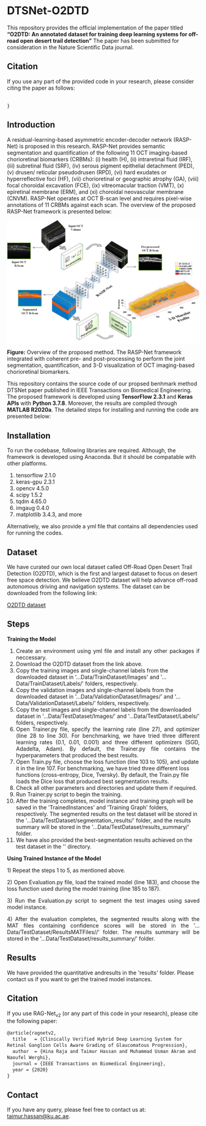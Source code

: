 # DTSNet-O2DTD
This repository provides the official implementation of the paper titled <b>“O2DTD: An annotated dataset for training deep learning systems for off-road open desert trail detection”</b> The paper has been submitted for consideration in the Nature Scientific Data journal.

## Citation
If you use any part of the provided code in your research, please consider citing the paper as follows:
```

}
```
## Introduction
A residual-learning-based asymmetric encoder-decoder network (RASP-Net) is proposed in this research. RASP-Net provides semantic segmentation and quantification of the following 11 OCT imaging-based chorioretinal biomarkers (CRBMs): (i) health (H), (ii) intraretinal fluid (IRF), (iii) subretinal fluid (SRF), (iv) serous pigment epithelial detachment (PED), (v) drusen/ reticular pseudodrusen (RPD), (vi) hard exudates or hyperreflective foci (HF), (vii) chorioretinal or geographic atrophy (GA), (viii) focal choroidal excavation (FCE), (ix) vitreomacular traction (VMT), (x) epiretinal membrane (ERM), and (xi) choroidal neovascular membrane (CNVM). RASP-Net operates at OCT B-scan level and requires pixel-wise annotations of 11 CRBMs against each scan. The overview of the proposed RASP-Net framework is presented below: 

<p align="center">
<img width=800 align="center" src = "https://github.com/BilalHassan90/OCT-Biomarker-Segmentation/blob/main/Images/Overview.jpg" alt="Introduction"> </br>
</p>

**Figure:** Overview of the proposed method. The RASP-Net framework integrated with coherent pre- and post-processing to perform the joint segmentation, quantification, and 3-D visualization of OCT imaging-based chorioretinal biomarkers.


This repository contains the source code of our propsed benhmark method DTSNet paper published in IEEE Transactions on Biomedical Engineering. The proposed framework is developed using <b>TensorFlow 2.3.1</b> and <b>Keras APIs</b> with <b>Python 3.7.8</b>. Moreover, the results are compiled through <b>MATLAB R2020a</b>. The detailed steps for installing and running the code are presented below:

## Installation
To run the codebase, following libraries are required. Although, the framework is developed using Anaconda. But it should be compatable with other platforms.

1) tensorflow 2.1.0
2) keras-gpu 2.3.1 
3) opencv 4.5.0
4) scipy 1.5.2
5) tqdm 4.65.0
6) imgaug 0.4.0 
7) matplotlib 3.4.3, and more

Alternatively, we also provide a yml file that contains all dependencies used for running the codes.

## Dataset
We have curated our own local dataset called Off-Road Open Desert Trail Detection (O2DTD), which is the first and largest dataset to focus on desert free space detection. We believe O2DTD dataset will help advance off-road autonomous driving and navigation systems. The dataset can be downloaded from the following link:

[O2DTD dataset](https://drive.google.com/file/d/1A-R5un-S6QiFb4nLzGhCzGB7hdqdrF0-/view?usp=sharing)

## Steps 
<p align="justify">
<b>Training the Model</b>
<ol>
<li align="justify">Create an environment using yml file and install any other packages if neccessary.</li> 
<li>Download the O2DTD dataset from the link above.</li> 
<li>Copy the training images and single-channel labels from the downloaded dataset in '…Data/TrainDataset/Images' and '…Data/TrainDataset/Labels/' folders, respectively.</li> 
<li>Copy the validation images and single-channel labels from the downloaded dataset in '…Data/ValidationDataset/Images/' and '…Data/ValidationDataset/Labels/' folders, respectively.</li> 
<li>Copy the test images and single-channel labels from the downloaded dataset in '…Data/TestDataset/Images/' and '…Data/TestDataset/Labels/' folders, respectively.</li> 
<li align="justify">Open Trainer.py file, specify the learning rate (line 27), and optimizer (line 28 to line 30). For benchmarking, we have tried three different learning rates (0.1, 0.01, 0.001) and three different optimizers (SGD, Adadelta, Adam). By default, the Trainer.py file contains the hyperparameters that produced the best results.</li> 
<li>Open Train.py file, choose the loss function (line 103 to 105), and update it in the line 107. For benchmarking, we have tried three different loss functions (cross-entropy, Dice, Tversky). By default, the Train.py file loads the Dice loss that produced best segmentation results.</li> 
<li>Check all other parameters and directories and update them if required.</li> 
<li>Run Trainer.py script to begin the training. </li> 
<li>After the training completes, model instance and training graph will be saved in the 'TrainedInstances' and 'Training Graph' folders, respectively. The segmented results on the test dataset will be stored in the '…Data/TestDataset/segmentation_results/' folder, and the results summary will be stored in the '…Data/TestDataset/results_summary/' folder. </li> 
<li>We have also provided the best-segmentation results achieved on the test dataset in the '' directory.</li> 
</ol> 
<b>Using Trained Instance of the Model</b>
<p align="justify">
1) Repeat the steps 1 to 5, as mentioned above.
<p align="justify">
2) Open Evaluation.py file, load the trained model (line 183), and choose the loss function used during the model training (line 185 to 187).
<p align="justify">
3) Run the Evaluation.py script to segment the test images using saved model instance. 
<p align="justify">
4) After the evaluation completes, the segmented results along with the MAT files containing confidence scores will be stored in the '…Data/TestDataset/ResultsMATFiles//' folder. The results summary will be stored in the '…Data/TestDataset/results_summary/' folder. 

## Results
We have provided the quantitative andresults in the 'results' folder. Please contact us if you want to get the trained model instances.

## Citation
If you use RAG-Net<sub>v2</sub> (or any part of this code in your research), please cite the following paper:

```
@article{ragnetv2,
  title   = {Clinically Verified Hybrid Deep Learning System for Retinal Ganglion Cells Aware Grading of Glaucomatous Progression},
  author  = {Hina Raja and Taimur Hassan and Muhammad Usman Akram and Naoufel Werghi},
  journal = {IEEE Transactions on Biomedical Engineering},
  year = {2020}
}
```

## Contact
If you have any query, please feel free to contact us at: taimur.hassan@ku.ac.ae.
